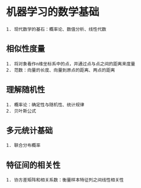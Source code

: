 机器学习的数学基础
===
	1. 现代数学的基石：概率论、数值分析、线性代数

相似性度量
---
	1. 将对象看作n维坐标系中的点，并通过点与点之间的距离来度量
	2. 范数：向量的长度、向量到原点的距离、两点的距离	

理解随机性
---
	1. 概率论：确定性与随机性、统计规律
	2. 贝叶斯公式

多元统计基础
---
	1. 联合分布概率

特征间的相关性
---
	1. 协方差矩阵和相关系数：衡量样本特征列之间线性相关性


